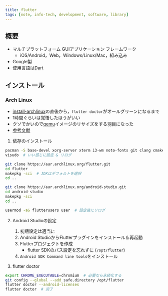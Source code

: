 ```yaml
---
title: flutter
tags: [note, info-tech, development, software, library]
---
```


## 概要
- マルチプラットフォーム GUIアプリケーション フレームワーク
	- iOS/Android，Web，Windows/Linux/Mac，組み込み
- Google製
- 使用言語はDart

## インストール
### Arch Linux

- [install-archlinux](note/info-tech/install-archlinux.md)の直後から，`flutter doctor`がオールグリーンになるまで
- 1時間ぐらいは覚悟したほうがいい
- クソでかいので[qemu](note/info-tech/qemu)イメージのリサイズをする羽目になった
- [参考文献](https://dev.to/nabbisen/flutter-3-on-arch-linux-shi-mefang-1m2j)

1. 依存のインストール
```bash
pacman -S base-devel xorg-server xterm i3-wm noto-fonts git clang cmake ninja chromium
visudo  # いい感じに設定 & リログ

git clone https://aur.archlinux.org/flutter.git
cd flutter
makepkg -sci  # JDKはデフォルトを選択
cd ..

git clone https://aur.archlinux.org/android-studio.git
cd android-studio
makepkg -sci
cd ..

usermod -aG flutterusers user  # 設定後にリログ
```

2. Android Studioの設定
	1. 初期設定は適当に
	2. Android StudioからFlutterプラグインをインストール＆再起動
	3. Flutterプロジェクトを作成
		- flutter SDKのパス設定を忘れずに (`/opt/flutter`)
	4. `Android SDK Command line tools`をインストール

3. flutter doctor
```bash
export CHROME_EXECUTABLE=chromium  # 必要なら永続化する
git config --global --add safe.directory /opt/flutter
flutter doctor --android-licenses
flutter doctor  # 完了
```
